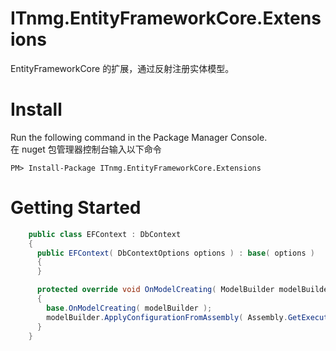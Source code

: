 # ITnmg.EntityFrameworkCore.Extensions
EntityFrameworkCore 的扩展，通过反射注册实体模型。

# Install

Run the following command in the Package Manager Console.  
在 nuget 包管理器控制台输入以下命令

    PM> Install-Package ITnmg.EntityFrameworkCore.Extensions

# Getting Started

```c#
    public class EFContext : DbContext
    {
      public EFContext( DbContextOptions options ) : base( options )
      {
      }

      protected override void OnModelCreating( ModelBuilder modelBuilder )
      {
        base.OnModelCreating( modelBuilder );
        modelBuilder.ApplyConfigurationFromAssembly( Assembly.GetExecutingAssembly() );
      }
    }
```
